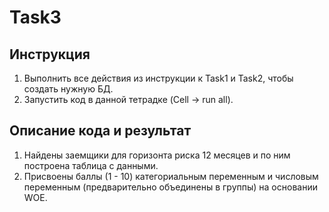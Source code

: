 # Task3
## Инструкция
1. Выполнить все действия из инструкции к Task1 и Task2, чтобы создать нужную БД.
2. Запустить код в данной тетрадке (Cell -> run all).
## Описание кода и результат
1. Найдены заемщики для горизонта риска 12 месяцев и по ним построена таблица с данными.
2. Присвоены баллы (1 - 10) категориальным переменным и числовым переменным (предварительно объединены в группы) на основании WOE.
